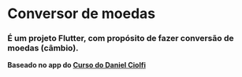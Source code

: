 # Conversor de moedas

### É um projeto Flutter, com propósito de fazer conversão de moedas (câmbio).
**Baseado no app do [Curso do Daniel Ciolfi](https://www.udemy.com/course/curso-completo-flutter-app-android-ios/)**
